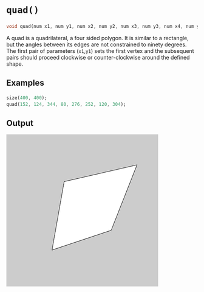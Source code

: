 # `quad()`

```dart
void quad(num x1, num y1, num x2, num y2, num x3, num y3, num x4, num y4)
```

A quad is a quadrilateral, a four sided polygon. It is similar to a rectangle, but the angles between its edges are not constrained to ninety degrees. The first pair of parameters (`x1`,`y1`) sets the first vertex and the subsequent pairs should proceed clockwise or counter-clockwise around the defined shape.

## Examples

```dart
size(400, 400);
quad(152, 124, 344, 80, 276, 252, 120, 304);
```

## Output

<img src="./_images/quad_1.png" width="400" height="400" />

